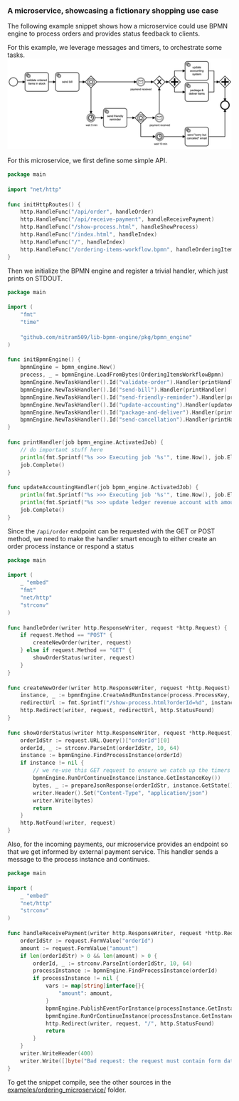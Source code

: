 
### A microservice, showcasing a fictionary shopping use case 

The following example snippet shows how a microservice could use BPMN engine
to process orders and provides status feedback to clients.

For this example, we leverage messages and timers, to orchestrate some tasks.
![hello_world.png](./examples/ordering_microservice/ordering-items-workflow.png)

For this microservice, we first define some simple API.
<!-- MARKDOWN-AUTO-DOCS:START (CODE:src=./examples/ordering_microservice/ordering_microservice_routes.go) -->
<!-- The below code snippet is automatically added from ./examples/ordering_microservice/ordering_microservice_routes.go -->
```go
package main

import "net/http"

func initHttpRoutes() {
	http.HandleFunc("/api/order", handleOrder)                                        // POST new or GET existing Order
	http.HandleFunc("/api/receive-payment", handleReceivePayment)                     // webhook for the payment system
	http.HandleFunc("/show-process.html", handleShowProcess)                          // shows the BPMN diagram
	http.HandleFunc("/index.html", handleIndex)                                       // the index page
	http.HandleFunc("/", handleIndex)                                                 // the index page
	http.HandleFunc("/ordering-items-workflow.bpmn", handleOrderingItemsWorkflowBpmn) // the BPMN file, for documentation purpose
}
```
<!-- MARKDOWN-AUTO-DOCS:END -->

Then we initialize the BPMN engine and register a trivial handler, which just prints on STDOUT.
<!-- MARKDOWN-AUTO-DOCS:START (CODE:src=./examples/ordering_microservice/ordering_microservice_bpmn.go) -->
<!-- The below code snippet is automatically added from ./examples/ordering_microservice/ordering_microservice_bpmn.go -->
```go
package main

import (
	"fmt"
	"time"

	"github.com/nitram509/lib-bpmn-engine/pkg/bpmn_engine"
)

func initBpmnEngine() {
	bpmnEngine = bpmn_engine.New()
	process, _ = bpmnEngine.LoadFromBytes(OrderingItemsWorkflowBpmn)
	bpmnEngine.NewTaskHandler().Id("validate-order").Handler(printHandler)
	bpmnEngine.NewTaskHandler().Id("send-bill").Handler(printHandler)
	bpmnEngine.NewTaskHandler().Id("send-friendly-reminder").Handler(printHandler)
	bpmnEngine.NewTaskHandler().Id("update-accounting").Handler(updateAccountingHandler)
	bpmnEngine.NewTaskHandler().Id("package-and-deliver").Handler(printHandler)
	bpmnEngine.NewTaskHandler().Id("send-cancellation").Handler(printHandler)
}

func printHandler(job bpmn_engine.ActivatedJob) {
	// do important stuff here
	println(fmt.Sprintf("%s >>> Executing job '%s'", time.Now(), job.ElementId()))
	job.Complete()
}

func updateAccountingHandler(job bpmn_engine.ActivatedJob) {
	println(fmt.Sprintf("%s >>> Executing job '%s'", time.Now(), job.ElementId()))
	println(fmt.Sprintf("%s >>> update ledger revenue account with amount=%s", time.Now(), job.Variable("amount")))
	job.Complete()
}
```
<!-- MARKDOWN-AUTO-DOCS:END -->

Since the ```/api/order``` endpoint can be requested with the GET or POST method,
we need to make the handler smart enough to either create an order process instance or respond a status
<!-- MARKDOWN-AUTO-DOCS:START (CODE:src=./examples/ordering_microservice/ordering_microservice_order.go) -->
<!-- The below code snippet is automatically added from ./examples/ordering_microservice/ordering_microservice_order.go -->
```go
package main

import (
	_ "embed"
	"fmt"
	"net/http"
	"strconv"
)

func handleOrder(writer http.ResponseWriter, request *http.Request) {
	if request.Method == "POST" {
		createNewOrder(writer, request)
	} else if request.Method == "GET" {
		showOrderStatus(writer, request)
	}
}

func createNewOrder(writer http.ResponseWriter, request *http.Request) {
	instance, _ := bpmnEngine.CreateAndRunInstance(process.ProcessKey, nil)
	redirectUrl := fmt.Sprintf("/show-process.html?orderId=%d", instance.GetInstanceKey())
	http.Redirect(writer, request, redirectUrl, http.StatusFound)
}

func showOrderStatus(writer http.ResponseWriter, request *http.Request) {
	orderIdStr := request.URL.Query()["orderId"][0]
	orderId, _ := strconv.ParseInt(orderIdStr, 10, 64)
	instance := bpmnEngine.FindProcessInstance(orderId)
	if instance != nil {
		// we re-use this GET request to ensure we catch up the timers - ideally the service uses internal timers instead
		bpmnEngine.RunOrContinueInstance(instance.GetInstanceKey())
		bytes, _ := prepareJsonResponse(orderIdStr, instance.GetState(), instance.GetCreatedAt())
		writer.Header().Set("Content-Type", "application/json")
		writer.Write(bytes)
		return
	}
	http.NotFound(writer, request)
}
```
<!-- MARKDOWN-AUTO-DOCS:END -->

Also, for the incoming payments, our microservice provides an endpoint so that we get informed
by external payment service. This handler sends a message to the process instance and continues.
<!-- MARKDOWN-AUTO-DOCS:START (CODE:src=./examples/ordering_microservice/ordering_microservice_payments.go) -->
<!-- The below code snippet is automatically added from ./examples/ordering_microservice/ordering_microservice_payments.go -->
```go
package main

import (
	_ "embed"
	"net/http"
	"strconv"
)

func handleReceivePayment(writer http.ResponseWriter, request *http.Request) {
	orderIdStr := request.FormValue("orderId")
	amount := request.FormValue("amount")
	if len(orderIdStr) > 0 && len(amount) > 0 {
		orderId, _ := strconv.ParseInt(orderIdStr, 10, 64)
		processInstance := bpmnEngine.FindProcessInstance(orderId)
		if processInstance != nil {
			vars := map[string]interface{}{
				"amount": amount,
			}
			bpmnEngine.PublishEventForInstance(processInstance.GetInstanceKey(), "payment-received", vars)
			bpmnEngine.RunOrContinueInstance(processInstance.GetInstanceKey())
			http.Redirect(writer, request, "/", http.StatusFound)
			return
		}
	}
	writer.WriteHeader(400)
	writer.Write([]byte("Bad request: the request must contain form data with 'orderId' and 'amount', and the order must exist"))
}
```
<!-- MARKDOWN-AUTO-DOCS:END -->

To get the snippet compile, see the other sources in the
[examples/ordering_microservice/](./examples/ordering_microservice/) folder.
